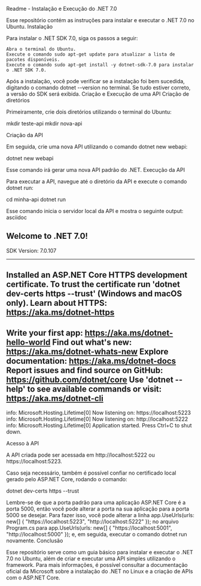 Readme - Instalação e Execução do .NET 7.0

Esse repositório contém as instruções para instalar e executar o .NET 7.0 no Ubuntu.
Instalação

Para instalar o .NET SDK 7.0, siga os passos a seguir:

    Abra o terminal do Ubuntu.
    Execute o comando sudo apt-get update para atualizar a lista de pacotes disponíveis.
    Execute o comando sudo apt-get install -y dotnet-sdk-7.0 para instalar o .NET SDK 7.0.

Após a instalação, você pode verificar se a instalação foi bem sucedida, digitando o comando dotnet --version no terminal. Se tudo estiver correto, a versão do SDK será exibida.
Criação e Execução de uma API
Criação de diretórios

Primeiramente, crie dois diretórios utilizando o terminal do Ubuntu:

mkdir teste-api
mkdir nova-api

Criação da API

Em seguida, crie uma nova API utilizando o comando dotnet new webapi:

dotnet new webapi

Esse comando irá gerar uma nova API padrão do .NET.
Execução da API

Para executar a API, navegue até o diretório da API e execute o comando dotnet run:

cd minha-api
dotnet run

Esse comando inicia o servidor local da API e mostra o seguinte output:
asciidoc

Welcome to .NET 7.0!
---------------------
SDK Version: 7.0.107

----------------
Installed an ASP.NET Core HTTPS development certificate.
To trust the certificate run 'dotnet dev-certs https --trust' (Windows and macOS only).
Learn about HTTPS: https://aka.ms/dotnet-https
----------------
Write your first app: https://aka.ms/dotnet-hello-world
Find out what's new: https://aka.ms/dotnet-whats-new
Explore documentation: https://aka.ms/dotnet-docs
Report issues and find source on GitHub: https://github.com/dotnet/core
Use 'dotnet --help' to see available commands or visit: https://aka.ms/dotnet-cli
--------------------------------------------------------------------------------------
info: Microsoft.Hosting.Lifetime[0]
      Now listening on: https://localhost:5223
info: Microsoft.Hosting.Lifetime[0]
      Now listening on: http://localhost:5222
info: Microsoft.Hosting.Lifetime[0]
      Application started. Press Ctrl+C to shut down.

Acesso à API

A API criada pode ser acessada em http://localhost:5222 ou https://localhost:5223.

Caso seja necessário, também é possível confiar no certificado local gerado pelo ASP.NET Core, rodando o comando:

dotnet dev-certs https --trust

Lembre-se de que a porta padrão para uma aplicação ASP.NET Core é a porta 5000, então você pode alterar a porta na sua aplicação para a porta 5000 se desejar. Para fazer isso, você pode alterar a linha app.UseUrls(urls: new[] { "https://localhost:5223", "http://localhost:5222" }); no arquivo Program.cs para app.UseUrls(urls: new[] { "https://localhost:5001", "http://localhost:5000" }); e, em seguida, executar o comando dotnet run novamente.
Conclusão

Esse repositório serve como um guia básico para instalar e executar o .NET 7.0 no Ubuntu, além de criar e executar uma API simples utilizando o framework. Para mais informações, é possível consultar a documentação oficial da Microsoft sobre a instalação do .NET no Linux e a criação de APIs com o ASP.NET Core.

